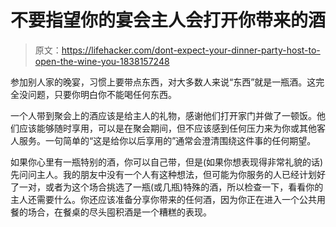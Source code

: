 # 不要指望你的宴会主人会打开你带来的酒

> 原文：<https://lifehacker.com/dont-expect-your-dinner-party-host-to-open-the-wine-you-1838157248>

参加别人家的晚宴，习惯上要带点东西，对大多数人来说“东西”就是一瓶酒。这完全没问题，只要你明白你不能喝任何东西。



一个人带到聚会上的酒应该是给主人的礼物，感谢他们打开家门并做了一顿饭。他们应该能够随时享用，可以是在聚会期间，但不应该感到任何压力来为你或其他客人服务。一句简单的“这是给你以后享用的”通常会澄清围绕这件事的任何期望。

如果你心里有一瓶特别的酒，你可以自己带，但是(如果你想表现得非常礼貌的话)先问问主人。我的朋友中没有一个人有这种想法，但可能为你服务的人已经计划好了一对，或者为这个场合挑选了一瓶(或几瓶)特殊的酒，所以检查一下，看看你的主人还需要什么。你还应该准备分享你带来的任何酒，因为你正在进入一个公共用餐的场合，在餐桌的尽头囤积酒是一个糟糕的表现。